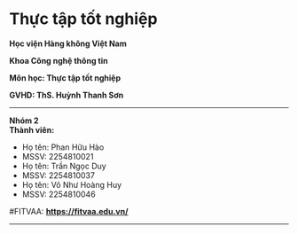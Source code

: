 # Thực tập tốt nghiệp

**Học viện Hàng không Việt Nam** 

**Khoa Công nghệ thông tin** 

**Môn học: Thực tập tốt nghiệp**

**GVHD: ThS. Huỳnh Thanh Sơn**
****
**Nhóm 2**  
**Thành viên:** 
- Họ tên: Phan Hữu Hào
- MSSV: 2254810021
- Họ tên: Trần Ngọc Duy
- MSSV: 2254810037
- Họ tên: Võ Như Hoàng Huy
- MSSV: 2254810046

#FITVAA:
**https://fitvaa.edu.vn/**
****